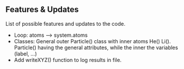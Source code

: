 ## Features & Updates

List of possible features and updates to the code.

- Loop: atoms --> system.atoms
- Classes: General outer Particle() class with inner atoms He() Li(). Particle() having the general attributes, while the inner the variables (label, ...)
- Add writeXYZ() function to log results in file.
